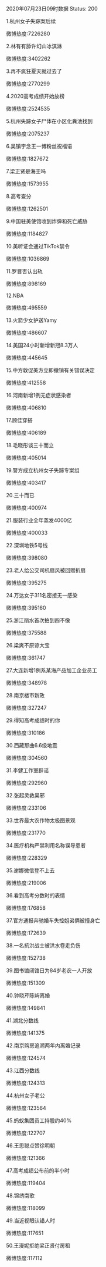 2020年07月23日09时数据
Status: 200

1.杭州女子失踪案后续

微博热度:7226280

2.林有有舔许幻山冰淇淋

微博热度:3402262

3.再不疯狂夏天就过去了

微博热度:2770299

4.2020高考成绩开始放榜

微博热度:2524535

5.杭州失踪女子尸体在小区化粪池找到

微博热度:2075237

6.吴镇宇念王一博粉丝祝福语

微博热度:1827672

7.梁正贤是海王吗

微博热度:1573955

8.高考查分

微博热度:1262501

9.中国驻美使馆收到炸弹和死亡威胁

微博热度:1184827

10.美听证会通过TikTok禁令

微博热度:1036869

11.罗晋否认出轨

微博热度:898169

12.NBA

微博热度:495559

13.火箭少女护送Yamy

微博热度:486607

14.美国24小时新增新冠8.3万人

微博热度:445645

15.中方敦促美方立即撤销有关错误决定

微博热度:412558

16.河南新增1例无症状感染者

微博热度:406810

17.顾佳穿搭

微博热度:406189

18.毛晓彤谈三十而立

微博热度:405014

19.警方成立杭州女子失踪专案组

微博热度:403417

20.三十而已

微博热度:400974

21.服装行业全年蒸发4000亿

微博热度:400033

22.深圳地铁5号线

微博热度:398080

23.老人给公交司机扇风被回赠折扇

微博热度:395275

24.万达女子311名密接无一感染

微博热度:395160

25.浙江丽水首次拍到四不像

微博热度:375588

26.梁爽不原谅大宝

微博热度:361747

27.大连新增1例系某海产品加工企业员工

微博热度:348978

28.南京楼市新政

微博热度:327247

29.得知高考成绩时的你

微博热度:310186

30.西藏那曲6.6级地震

微博热度:304560

31.李健工作室辟谣

微博热度:292960

32.张起灵救吴邪

微博热度:233106

33.世界最大农作物太极图景观

微博热度:231770

34.医疗机构严禁利用名称误导患者

微博热度:228329

35.谢娜微信登不上去

微博热度:219006

36.看到高考分数时的表情

微博热度:176858

37.官方通报奔驰婚车失控姐弟俩被撞身亡

微博热度:172639

38.一名抗洪战士被洪水卷走负伤

微博热度:152738

39.图书馆闭馆日为84岁老农一人开放

微博热度:151309

40.钟晓芹陈屿离婚

微博热度:149841

41.湖北分数线

微博热度:141375

42.南京购房追溯两年内离婚记录

微博热度:124574

43.江西分数线

微博热度:124313

44.杭州女子老公

微博热度:123564

45.蚂蚁集团员工持股约40%

微博热度:122707

46.王思聪点赞徐明朝

微博热度:121366

47.高考成绩公布前的半小时

微博热度:119404

48.锦绣南歌

微博热度:118099

49.当近视眼认错人时

微博热度:117651

50.王漫妮拒绝梁正贤付房租

微博热度:117112

